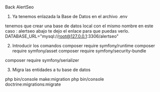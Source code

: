 Back AlertSeo

1. Ya tenemos enlazada la Base de Datos en el archivo .env

tenemos que  crear una base de datos local con el mismo nombre en este caso : alertseo
abajo te dejo el enlace para que puedas verlo.
DATABASE_URL="mysql://root@127.0.0.1:3306/alertseo"

2. Introducir los comandos
composer require symfony/runtime
composer require symfony/asset
composer require symfony/security-bundle
<!-- composer require symfony/filesystem -->
composer require symfony/serializer


3. Migra las entidades a tu base de datos

php bin/console make:migration
php bin/console doctrine:migrations:migrate



